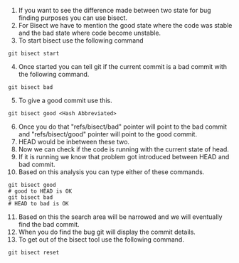 1. If you want to see the difference made between two state for bug finding purposes you can use bisect.
2. For Bisect we have to mention the good state where the code was stable and the bad state where code become unstable.
3. To start bisect use the following command
``` shell
git bisect start
```
4. Once started you can tell git if the current commit is a bad commit with the following command.
``` shell
git bisect bad
```
5. To give a good commit use this.
``` shell
git bisect good <Hash Abbreviated>
```
6. Once you do that "refs/bisect/bad" pointer will point to the bad commit and "refs/bisect/good" pointer will point to the good commit.
7. HEAD would be inbetween these two.
8. Now we can check if the code is running with the current state of head.
9. If it is running we know that problem got introduced between HEAD and bad commit.
10. Based on this analysis you can type either of these commands.
``` shell
git bisect good
# good to HEAD is OK
git bisect bad
# HEAD to bad is OK
```
11. Based on this the search area will be narrowed and we will eventually find the bad commit.
12. When you do find the bug git will display the commit details.
13. To get out of the bisect tool use the following command.
``` shell
git bisect reset
```
